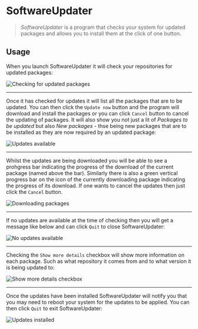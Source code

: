 SoftwareUpdater
===============

>_SoftwareUpdater_ is a program that checks your system for updated packages and allows you to install them at the click of one button.

## Usage

When you launch SoftwareUpdater it will check your repositories for updated packages:

![Checking for updated packages](img/checking.png)

---

Once it has checked for updates it will list all the packages that are to be updated. You can then click the `Update now` button and the program will download and install the packages or you can click `Cancel` button to cancel the updating of packages. It will also show you not just a lit of _Packages to be updated_ but also _New packages_ - thse being new packages that are to be installed as they are now required by an updated package:

![Updates available](img/updatesAvailable.png)

---

Whilst the updates are being downloaded you will be able to see a prohgress bar indicating the progress of the download of the current package (named above the bar). Similarly there is also a green vertical progress bar on the icon of the currently downloading package indicating the progress of its download. If one wants to cancel the updates then just click the `Cancel` button.

![Downloading packages](img/updatingNow.png)

---

If no updates are available at the time of checking then you will get a message like below and can click `Quit` to close SoftwareUpdater:

![No updates available](img/noUpdates.png)

---

Checking the `Show more details` checkbox will show more information on each package. Such as what repository it comes from and to what version it is being updated to:

![Show more details checkbox](img/showMoreDetailsCheckbox.png)

---

Once the updates have been installed SoftwareUpdater will notify you that you may need to reboot your system for the updates to be applied. You can then click `Quit` to exit SoftwareUpdater:

![Updates installed](img/done.png)
